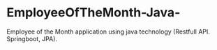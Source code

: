 # EmployeeOfTheMonth-Java-
Employee of the Month application using java technology (Restfull API. Springboot, JPA).

